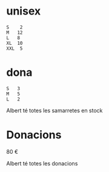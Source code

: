 # unisex
    S	 2
	M	12
	L	8
	XL	10
	XXL	 5

# dona
	S	3
	M	5
	L	2

Albert té totes les samarretes en stock

# Donacions
80 €

Albert té totes les donacions
